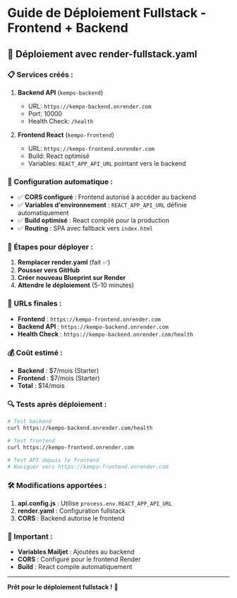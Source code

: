# Guide de Déploiement Fullstack - Frontend + Backend

## 🚀 Déploiement avec render-fullstack.yaml

### 📋 Services créés :

1. **Backend API** (`kempo-backend`)
   - URL: `https://kempo-backend.onrender.com`
   - Port: 10000
   - Health Check: `/health`

2. **Frontend React** (`kempo-frontend`)
   - URL: `https://kempo-frontend.onrender.com`
   - Build: React optimisé
   - Variables: `REACT_APP_API_URL` pointant vers le backend

### 🔧 Configuration automatique :

- ✅ **CORS configuré** : Frontend autorisé à accéder au backend
- ✅ **Variables d'environnement** : `REACT_APP_API_URL` définie automatiquement
- ✅ **Build optimisé** : React compilé pour la production
- ✅ **Routing** : SPA avec fallback vers `index.html`

### 📝 Étapes pour déployer :

1. **Remplacer render.yaml** (fait ✅)
2. **Pousser vers GitHub** 
3. **Créer nouveau Blueprint sur Render**
4. **Attendre le déploiement** (5-10 minutes)

### 🎯 URLs finales :

- **Frontend** : `https://kempo-frontend.onrender.com`
- **Backend API** : `https://kempo-backend.onrender.com`
- **Health Check** : `https://kempo-backend.onrender.com/health`

### 💰 Coût estimé :

- **Backend** : $7/mois (Starter)
- **Frontend** : $7/mois (Starter)
- **Total** : $14/mois

### 🔍 Tests après déploiement :

```bash
# Test backend
curl https://kempo-backend.onrender.com/health

# Test frontend
curl https://kempo-frontend.onrender.com

# Test API depuis le frontend
# Naviguer vers https://kempo-frontend.onrender.com
```

### 🛠️ Modifications apportées :

1. **api.config.js** : Utilise `process.env.REACT_APP_API_URL`
2. **render.yaml** : Configuration fullstack
3. **CORS** : Backend autorise le frontend

### 🚨 Important :

- **Variables Mailjet** : Ajoutées au backend
- **CORS** : Configuré pour le frontend Render
- **Build** : React compile automatiquement

---

**Prêt pour le déploiement fullstack !** 🎉
